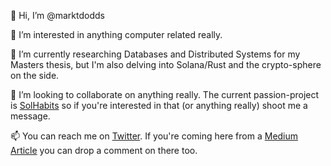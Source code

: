👋 Hi, I’m @marktdodds

👀 I’m interested in anything computer related really.

🌱 I’m currently researching Databases and Distributed Systems for my Masters thesis, but I'm also delving into Solana/Rust and the crypto-sphere on the side.

💞️ I’m looking to collaborate on anything really. The current passion-project is [SolHabits](solhabits.com) so if you're interested in that (or anything really) 
shoot me a message.

📫 You can reach me on [Twitter](https://twitter.com/marktdodds). If you're coming here from a [Medium Article](https://medium.com/@marktdodds) you can drop a 
comment on there too.



<!---
marktdodds/marktdodds is a ✨ special ✨ repository because its `README.md` (this file) appears on your GitHub profile.
You can click the Preview link to take a look at your changes.
--->
